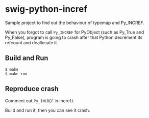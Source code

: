 swig-python-incref
==================

Sample project to find out the behaviour of typemap and Py\_INCREF.


When you forgot to call `Py_INCREF` for PyObject (such as Py\_True and Py\_False),
program is going to crash after that Python decrement its refcount and deallocate it.

## Build and Run

```
$ make
$ make run
```

## Reproduce crash

Comment out `Py_INCREF` in incref.i.

Build and run it, then you can see it crash.
